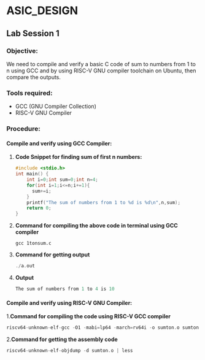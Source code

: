 # ASIC_DESIGN

## Lab Session 1

### Objective:
We need to compile and verify a basic C code of sum to numbers from 1 to n using GCC and by using RISC-V GNU compiler toolchain on Ubuntu, then compare the outputs.

### Tools required:
- GCC (GNU Compiler Collection)
- RISC-V GNU Compiler

### Procedure:

#### Compile and verify using GCC Compiler:
1. **Code Snippet for finding sum of first n numbers:**

    ```c
    #include <stdio.h>
    int main() {
        int i=0;int sum=0;int n=4;
        for(int i=1;i<=n;i+=1){
          sum+=i;
        }
        printf("The sum of numbers from 1 to %d is %d\n",n,sum);
        return 0;
    }
    ```
2. **Command for compiling the above code in terminal using GCC compiler**
   ```
   gcc 1tonsum.c
   ```
3. **Command for getting output**
   ```c
   ./a.out
   ```
4. **Output**
   ```c
   The sum of numbers from 1 to 4 is 10
   ```

#### Compile and verify using RISC-V GNU Compiler:
1.**Command for compiling the code using  RISC-V GCC compiler**
  ```c
  riscv64-unknown-elf-gcc -O1 -mabi=lp64 -march=rv64i -o sumton.o sumton.c
  ```
2.**Command for getting the assembly code**
  ```c
  riscv64-unknown-elf-objdump -d sumton.o | less
  ```
